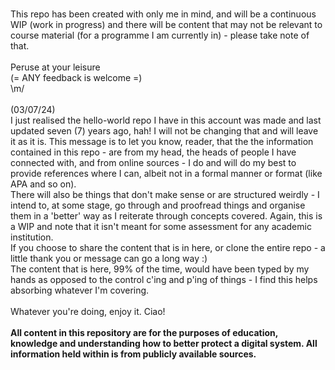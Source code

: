 <br>This repo has been created with only me in mind, and will be a continuous WIP (work in progress) and there will be content that may not be relevant to course material (for a programme I am currently in) - please take note of that.<br>
<br>Peruse at your leisure 
<br>(= ANY feedback is welcome =) 
<br>\m/
<br>
<br>(03/07/24)
<br>I just realised the hello-world repo I have in this account was made and last updated seven (7) years ago, hah! I will not be changing that and will leave it as it is. 
This message is to let you know, reader, that the the information contained in this repo - are from my head, the heads of people I have connected with, and from online sources - I do and will do my best to provide references where I can, albeit not in a formal manner or format (like APA and so on).
<br>There will also be things that don't make sense or are structured weirdly - I intend to, at some stage, go through and proofread things and organise them in a 'better' way as I reiterate through concepts covered. Again, this is a WIP and note that it isn't meant for some assessment for any academic institution.
<br>If you choose to share the content that is in here, or clone the entire repo - a little thank you or message can go a long way :) 
<br>The content that is here, 99% of the time, would have been typed by my hands as opposed to the control c'ing and p'ing of things - I find this helps absorbing whatever I'm covering. 
<br>
<br>Whatever you're doing, enjoy it. Ciao!
<br>
<br>
<b>**All content in this repository are for the purposes of education, knowledge and understanding how to better protect a digital system. All information held within is from publicly available sources.**</b>
